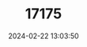 ---
title: "17175"
category: "Phyllonycteris poeyi"
draft: false
date: 2024-02-22 13:03:50
languages:
  English: ["Cuban Flower Bat"]
---